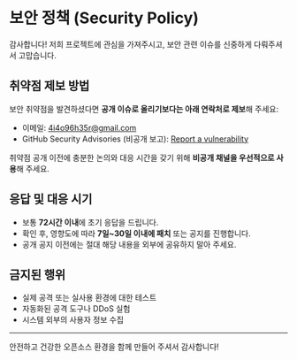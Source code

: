 # 보안 정책 (Security Policy)

감사합니다! 저희 프로젝트에 관심을 가져주시고, 보안 관련 이슈를 신중하게 다뤄주셔서 고맙습니다.

## 취약점 제보 방법

보안 취약점을 발견하셨다면 **공개 이슈로 올리기보다는 아래 연락처로 제보**해 주세요:

- 이메일: 4i4o96h35r@gmail.com
- GitHub Security Advisories (비공개 보고): [Report a vulnerability](https://github.com/your-org/focus-timer/security/advisories)

취약점 공개 이전에 충분한 논의와 대응 시간을 갖기 위해 **비공개 채널을 우선적으로 사용**해 주세요.

## 응답 및 대응 시기

- 보통 **72시간 이내**에 초기 응답을 드립니다.
- 확인 후, 영향도에 따라 **7일~30일 이내에 패치** 또는 공지를 진행합니다.
- 공개 공지 이전에는 절대 해당 내용을 외부에 공유하지 말아 주세요.

## 금지된 행위

- 실제 공격 또는 실사용 환경에 대한 테스트
- 자동화된 공격 도구나 DDoS 실험
- 시스템 외부의 사용자 정보 수집

---

안전하고 건강한 오픈소스 환경을 함께 만들어 주셔서 감사합니다!

